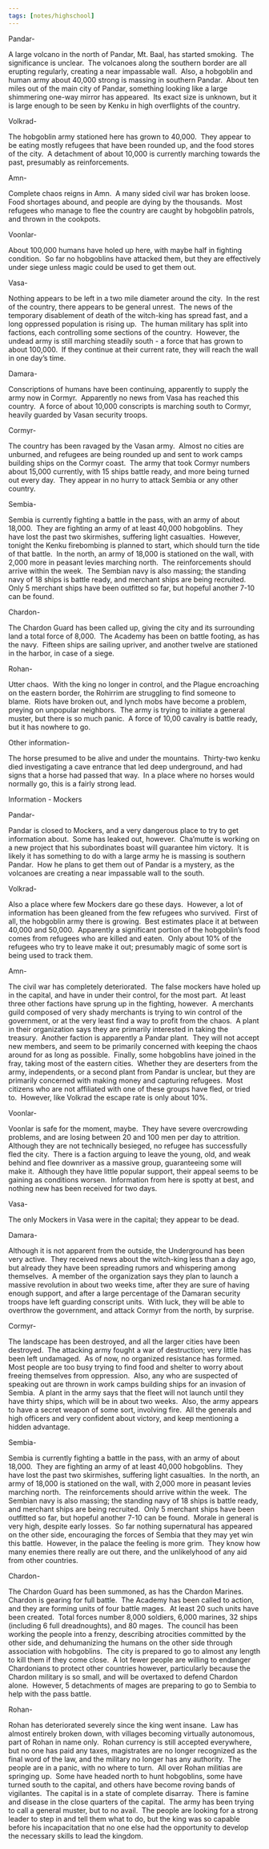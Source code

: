 ```yaml
---
tags: [notes/highschool]
---
```


Pandar- 

A large volcano in the north of Pandar, Mt. Baal, has started smoking.  The significance is unclear.  The volcanoes along the southern border are all erupting regularly, creating a near impassable wall.  Also, a hobgoblin and human army about 40,000 strong is massing in southern Pandar.  About ten miles out of the main city of Pandar, something looking like a large shimmering one-way mirror has appeared.  Its exact size is unknown, but it is large enough to be seen by Kenku in high overflights of the country. 

Volkrad- 

The hobgoblin army stationed here has grown to 40,000.  They appear to be eating mostly refugees that have been rounded up, and the food stores of the city.  A detachment of about 10,000 is currently marching towards the past, presumably as reinforcements. 

Amn- 

Complete chaos reigns in Amn.  A many sided civil war has broken loose.  Food shortages abound, and people are dying by the thousands.  Most refugees who manage to flee the country are caught by hobgoblin patrols, and thrown in the cookpots. 

Voonlar- 

About 100,000 humans have holed up here, with maybe half in fighting condition.  So far no hobgoblins have attacked them, but they are effectively under siege unless magic could be used to get them out. 

Vasa- 

Nothing appears to be left in a two mile diameter around the city.  In the rest of the country, there appears to be general unrest.  The news of the temporary disablement of death of the witch-king has spread fast, and a long oppressed population is rising up.  The human military has split into factions, each controlling some sections of the country.  However, the undead army is still marching steadily south - a force that has grown to about 100,000.  If they continue at their current rate, they will reach the wall in one day’s time. 

Damara- 

Conscriptions of humans have been continuing, apparently to supply the army now in Cormyr.  Apparently no news from Vasa has reached this country.  A force of about 10,000 conscripts is marching south to Cormyr, heavily guarded by Vasan security troops. 

Cormyr- 

The country has been ravaged by the Vasan army.  Almost no cities are unburned, and refugees are being rounded up and sent to work camps building ships on the Cormyr coast.  The army that took Cormyr numbers about 15,000 currently, with 15 ships battle ready, and more being turned out every day.  They appear in no hurry to attack Sembia or any other country. 

Sembia- 

Sembia is currently fighting a battle in the pass, with an army of about 18,000.  They are fighting an army of at least 40,000 hobgoblins.  They have lost the past two skirmishes, suffering light casualties.  However, tonight the Kenku firebombing is planned to start, which should turn the tide of that battle.  In the north, an army of 18,000 is stationed on the wall, with 2,000 more in peasant levies marching north.  The reinforcements should arrive within the week.  The Sembian navy is also massing; the standing navy of 18 ships is battle ready, and merchant ships are being recruited.  Only 5 merchant ships have been outfitted so far, but hopeful another 7-10 can be found. 

Chardon- 

The Chardon Guard has been called up, giving the city and its surrounding land a total force of 8,000.  The Academy has been on battle footing, as has the navy.  Fifteen ships are sailing upriver, and another twelve are stationed in the harbor, in case of a siege.   

Rohan- 

Utter chaos.  With the king no longer in control, and the Plague encroaching on the eastern border, the Rohirrim are struggling to find someone to blame.  Riots have broken out, and lynch mobs have become a problem, preying on unpopular neighbors.  The army is trying to initiate a general muster, but there is so much panic.  A force of 10,00 cavalry is battle ready, but it has nowhere to go. 

Other information- 

The horse presumed to be alive and under the mountains.  Thirty-two kenku died investigating a cave entrance that led deep underground, and had signs that a horse had passed that way.  In a place where no horses would normally go, this is a fairly strong lead. 

Information - Mockers 

Pandar- 

Pandar is closed to Mockers, and a very dangerous place to try to get information about.  Some has leaked out, however.  Cha’mutte is working on a new project that his subordinates boast will guarantee him victory.  It is likely it has something to do with a large army he is massing is southern Pandar.  How he plans to get them out of Pandar is a mystery, as the volcanoes are creating a near impassable wall to the south. 

Volkrad- 

Also a place where few Mockers dare go these days.  However, a lot of information has been gleaned from the few refugees who survived.  First of all, the hobgoblin army there is growing.  Best estimates place it at between 40,000 and 50,000.  Apparently a significant portion of the hobgoblin’s food comes from refugees who are killed and eaten.  Only about 10% of the refugees who try to leave make it out; presumably magic of some sort is being used to track them.    

Amn- 

The civil war has completely deteriorated.  The false mockers have holed up in the capital, and have in under their control, for the most part.  At least three other factions have sprung up in the fighting, however.  A merchants guild composed of very shady merchants is trying to win control of the government, or at the very least find a way to profit from the chaos.  A plant in their organization says they are primarily interested in taking the treasury.  Another faction is apparently a Pandar plant.  They will not accept new members, and seem to be primarily concerned with keeping the chaos around for as long as possible.  Finally, some hobgoblins have joined in the fray, taking most of the eastern cities.  Whether they are deserters from the army, independents, or a second plant from Pandar is unclear, but they are primarily concerned with making money and capturing refugees.  Most citizens who are not affiliated with one of these groups have fled, or tried to.  However, like Volkrad the escape rate is only about 10%.  

Voonlar- 

Voonlar is safe for the moment, maybe.  They have severe overcrowding problems, and are losing between 20 and 100 men per day to attrition.  Although they are not technically besieged, no refugee has successfully fled the city.  There is a faction arguing to leave the young, old, and weak behind and flee downriver as a massive group, guaranteeing some will make it.  Although they have little popular support, their appeal seems to be gaining as conditions worsen.  Information from here is spotty at best, and nothing new has been received for two days. 

Vasa- 

The only Mockers in Vasa were in the capital; they appear to be dead. 

Damara- 

Although it is not apparent from the outside, the Underground has been very active.  They received news about the witch-king less than a day ago, but already they have been spreading rumors and whispering among themselves.  A member of the organization says they plan to launch a massive revolution in about two weeks time, after they are sure of having enough support, and after a large percentage of the Damaran security troops have left guarding conscript units.  With luck, they will be able to overthrow the government, and attack Cormyr from the north, by surprise.   

Cormyr- 

The landscape has been destroyed, and all the larger cities have been destroyed.  The attacking army fought a war of destruction; very little has been left undamaged.  As of now, no organized resistance has formed.  Most people are too busy trying to find food and shelter to worry about freeing themselves from oppression.  Also, any who are suspected of speaking out are thrown in work camps building ships for an invasion of Sembia.  A plant in the army says that the fleet will not launch until they have thirty ships, which will be in about two weeks.  Also, the army appears to have a secret weapon of some sort, involving fire.  All the generals and high officers and very confident about victory, and keep mentioning a hidden advantage. 

Sembia- 

Sembia is currently fighting a battle in the pass, with an army of about 18,000.  They are fighting an army of at least 40,000 hobgoblins.  They have lost the past two skirmishes, suffering light casualties.  In the north, an army of 18,000 is stationed on the wall, with 2,000 more in peasant levies marching north.  The reinforcements should arrive within the week.  The Sembian navy is also massing; the standing navy of 18 ships is battle ready, and merchant ships are being recruited.  Only 5 merchant ships have been outfitted so far, but hopeful another 7-10 can be found.  Morale in general is very high, despite early losses.  So far nothing supernatural has appeared on the other side, encouraging the forces of Sembia that they may yet win this battle.  However, in the palace the feeling is more grim.  They know how many enemies there really are out there, and the unlikelyhood of any aid from other countries.   

Chardon- 

The Chardon Guard has been summoned, as has the Chardon Marines.  Chardon is gearing for full battle.  The Academy has been called to action, and they are forming units of four battle mages.  At least 20 such units have been created.  Total forces number 8,000 soldiers, 6,000 marines, 32 ships (including 6 full dreadnoughts), and 80 mages.  The council has been working the people into a frenzy, describing atrocities committed by the other side, and dehumanizing the humans on the other side through association with hobgoblins.  The city is prepared to go to almost any length to kill them if they come close.  A lot fewer people are willing to endanger Chardonians to protect other countries however, particularly because the Chardon military is so small, and will be overtaxed to defend Chardon alone.  However, 5 detachments of mages are preparing to go to Sembia to help with the pass battle.   

Rohan- 

Rohan has deteriorated severely since the king went insane.  Law has almost entirely broken down, with villages becoming virtually autonomous, part of Rohan in name only.  Rohan currency is still accepted everywhere, but no one has paid any taxes, magistrates are no longer recognized as the final word of the law, and the military no longer has any authority.  The people are in a panic, with no where to turn.  All over Rohan militias are springing up.  Some have headed north to hunt hobgoblins, some have turned south to the capital, and others have become roving bands of vigilantes.  The capital is in a state of complete disarray.  There is famine and disease in the close quarters of the capital.  The army has been trying to call a general muster, but to no avail.  The people are looking for a strong leader to step in and tell them what to do, but the king was so capable before his incapacitation that no one else had the opportunity to develop the necessary skills to lead the kingdom.